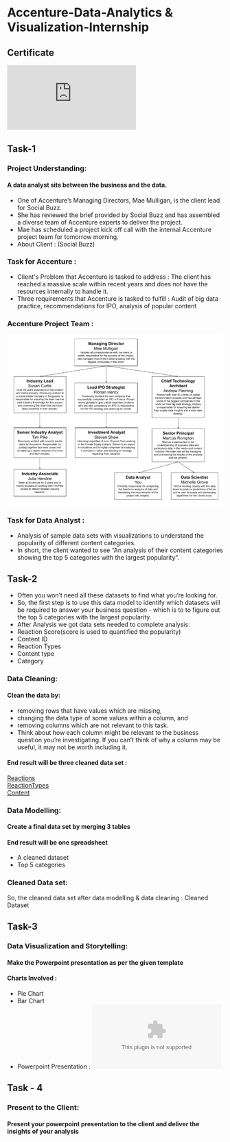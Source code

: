 # Accenture-Data-Analytics & Visualization-Internship
## Certificate
![Certificate](https://github.com/rohini-kadam98/Accenture-Data-Analytics-Visualization-Internship/blob/main/Accenture%20Virtual%20Internship%20Certificate.pdf)
## Task-1
### Project Understanding:
#### A data analyst sits between the business and the data.
* One of Accenture’s Managing Directors, Mae Mulligan, is the client lead for Social Buzz.                          
* She has reviewed the brief provided by Social Buzz and has assembled a diverse team of Accenture experts to deliver the project.                            
* Mae has scheduled a project kick off call with the internal Accenture project team for tomorrow morning.                                            
* About Client : (Social Buzz)                                  
### Task for Accenture :
* Client's Problem that Accenture is tasked to address : The client has reached a massive scale within recent years and does not have the resources internally to handle it.
* Three requirements that Accenture is tasked to fulfill : Audit of big data practice, recommendations for IPO, analysis of popular content
### Accenture Project Team :
![Project Team](https://github.com/rohini-kadam98/Accenture-Data-Analytics-Visualization-Internship/blob/main/Project%20Team.png)
### Task for Data Analyst :
* Analysis of sample data sets with visualizations to understand the popularity of different content categories.
* In short, the client wanted to see “An analysis of their content categories showing the top 5 categories with the largest popularity”.
## Task-2
* Often you won’t need all these datasets to find what you’re looking for.
* So, the first step is to use this data model to identify which datasets will be required to answer your business question - which is to to figure out the top 5 categories with the largest popularity.                  
* After Analysis we got data sets needed to complete analysis:
* Reaction Score(score is used to quantified the popularity)
* Content ID
* Reaction Types                
* Content type                            
* Category                                  
### Data Cleaning:
#### Clean the data by:
* removing rows that have values which are missing,
* changing the data type of some values within a column, and
* removing columns which are not relevant to this task.
* Think about how each column might be relevant to the business question you’re investigating. If you can’t think of why a column may be useful, it may not be worth including it.
#### End result will be three cleaned data set :
[Reactions]()                   
[ReactionTypes]()                    
[Content]()                 
### Data Modelling:
#### Create a final data set by merging 3 tables
#### End result will be one spreadsheet
* A cleaned dataset
* Top 5 categories
### Cleaned Data set:
So, the cleaned data set after data modelling & data cleaning : Cleaned Dataset
## Task-3
### Data Visualization and Storytelling:
#### Make the Powerpoint presentation as per the given template
#### Charts Involved :
* Pie Chart
* Bar Chart
* Powerpoint Presentation : ![PPT](https://github.com/rohini-kadam98/Accenture-Data-Analytics-Visualization-Internship/blob/main/Power%20Point%20Presentation.pptx)
## Task - 4
### Present to the Client:
#### Present your powerpoint presentation to the client and deliver the insights of your analysis





